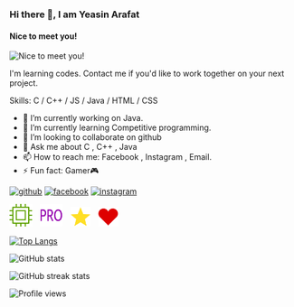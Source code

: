 ### Hi there 👋, I am Yeasin Arafat
#### Nice to meet you!
![Nice to meet you!](https://arturssmirnovs.github.io/github-profile-readme-generator/images/banner.png)

I'm learning codes. Contact me if you'd like to work together on your next project.

Skills: C / C++ / JS / Java /  HTML / CSS

- 🔭 I’m currently working on Java. 
- 🌱 I’m currently learning Competitive programming. 
- 👯 I’m looking to collaborate on github 
- 💬 Ask me about C , C++ , Java 
- 📫 How to reach me: Facebook , Instagram , Email. 
- ⚡ Fun fact: Gamer🎮 


[<img src='https://cdn.jsdelivr.net/npm/simple-icons@3.0.1/icons/github.svg' alt='github' height='40'>](https://github.com/Yeasin112233)  [<img src='https://cdn.jsdelivr.net/npm/simple-icons@3.0.1/icons/facebook.svg' alt='facebook' height='40'>](https://www.facebook.com/https://www.facebook.com/profile.php?id=100022449376804)  [<img src='https://cdn.jsdelivr.net/npm/simple-icons@3.0.1/icons/instagram.svg' alt='instagram' height='40'>](https://www.instagram.com/____yeasin_arafat____/)  

<a href='https://docs.github.com/en/developers'><img src='https://raw.githubusercontent.com/acervenky/animated-github-badges/master/assets/devbadge.gif' width='40' height='40'></a> <a href='https://github.com/pricing'><img src='https://raw.githubusercontent.com/acervenky/animated-github-badges/master/assets/pro.gif' width='40' height='40'></a> <a href='https://stars.github.com/'><img src='https://raw.githubusercontent.com/acervenky/animated-github-badges/master/assets/starbadge.gif' width='35' height='35'></a> <a href='https://docs.github.com/en/github/supporting-the-open-source-community-with-github-sponsors'><img src='https://raw.githubusercontent.com/acervenky/animated-github-badges/master/assets/sponsorbadge.gif' width='35' height='35'></a> 

[![Top Langs](https://github-readme-stats.vercel.app/api/top-langs/?username=Yeasin112233)](https://github.com/anuraghazra/github-readme-stats)

![GitHub stats](https://github-readme-stats.vercel.app/api?username=Yeasin112233&show_icons=true)  

![GitHub streak stats](https://github-readme-streak-stats.herokuapp.com/?user=Yeasin112233)  

![Profile views](https://gpvc.arturio.dev/Yeasin112233)  
